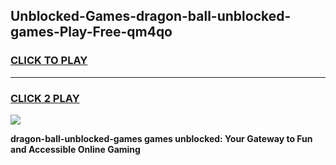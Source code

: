 
## Unblocked-Games-dragon-ball-unblocked-games-Play-Free-qm4qo
<h3>
<a href="https://premium76.site?title=dragon-ball-unblocked-games&ref=18A1">CLICK TO PLAY</a></h3>
<hr>

<h3>
<a href="https://premium76.site?title=dragon-ball-unblocked-games&ref=18A1">CLICK 2 PLAY</a>
  
</h3>

<a href="https://premium76.site?title=dragon-ball-unblocked-games&ref=18A1"><img src="https://clearcache.store/games.png"></a>


**dragon-ball-unblocked-games games unblocked: Your Gateway to Fun and Accessible Online Gaming**
